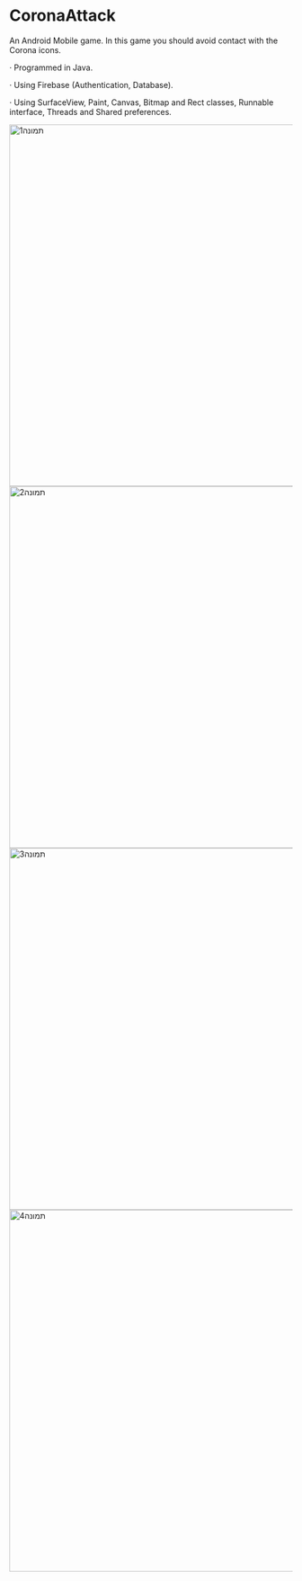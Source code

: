 # CoronaAttack
An Android Mobile game.
In this game you should avoid contact with the Corona icons.

·	Programmed in Java.

·	Using Firebase (Authentication, Database).

·	Using SurfaceView, Paint, Canvas, Bitmap and Rect classes, Runnable interface, Threads and Shared preferences.

<img width="644" alt="תמונה1" src="https://user-images.githubusercontent.com/66354769/137290603-d05875f6-cde6-4751-9162-81833eff55bf.png">
<img width="644" alt="תמונה2" src="https://user-images.githubusercontent.com/66354769/137290618-5f68bca0-0dd8-40ca-8b3e-1af7c5d446c3.png">
<img width="644" alt="תמונה3" src="https://user-images.githubusercontent.com/66354769/137290628-8b51a394-2c2e-467d-9f86-1cdcbf99555c.png">
<img width="644" alt="תמונה4" src="https://user-images.githubusercontent.com/66354769/137290641-7292a939-d96c-48e4-a81e-ddf0c679af67.png">
